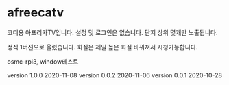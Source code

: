 # afreecatv

코디용 아프리카TV입니다. 설정 및 로그인은 없습니다. 단지 상위 몇개만 노출됩니다.

정식 1버젼으로 올렸습니다. 화질은 제일 높은 화질 바꿔져서 시청가능합니다.



osmc-rpi3, window테스트 

version 1.0.0 2020-11-08
version 0.0.2 2020-11-06 
version 0.0.1 2020-10-28
